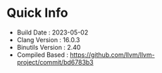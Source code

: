 # Quick Info
* Build Date : 2023-05-02
* Clang Version : 16.0.3
* Binutils Version : 2.40
* Compiled Based : https://github.com/llvm/llvm-project/commit/bd6783b3
